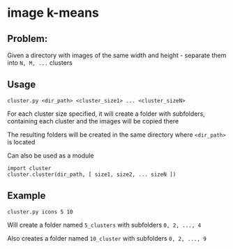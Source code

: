 # image k-means

## Problem: 

Given a directory with images of the same width and height - separate them into `N, M, ...` clusters 

## Usage

`cluster.py <dir_path> <cluster_size1> ... <cluster_sizeN>`

For each cluster size specified, it will create a folder with 
subfolders, containing each cluster and the images will be copied there

The resulting folders will be created in the same directory where `<dir_path>` is located

Can also be used as a module

```
import cluster
cluster.cluster(dir_path, [ size1, size2, ... sizeN ])
```

## Example

`cluster.py icons 5 10`
  
Will create a folder named `5_clusters` with subfolders `0, 2, ..., 4`

Also creates a folder named `10_cluster` with subfolders `0, 2, ..., 9`
